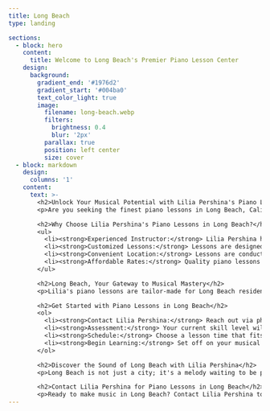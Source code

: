 ```yaml
---
title: Long Beach
type: landing

sections:
  - block: hero
    content:
      title: Welcome to Long Beach's Premier Piano Lesson Center
    design:
      background:
        gradient_end: '#1976d2'
        gradient_start: '#004ba0'
        text_color_light: true
        image:
          filename: long-beach.webp
          filters:
            brightness: 0.4
            blur: '2px'
          parallax: true
          position: left center
          size: cover
  - block: markdown
    design:
      columns: '1'
    content:
      text: >-
        <h2>Unlock Your Musical Potential with Lilia Pershina's Piano Lessons in Long Beach</h2>
        <p>Are you seeking the finest piano lessons in Long Beach, California? Look no further! Lilia Pershina is committed to bringing the joy of music into the lives of Long Beach residents. With tailored lessons for both beginners and experienced pianists, Lilia's piano lessons are your key to unlocking your full musical potential.</p>

        <h2>Why Choose Lilia Pershina's Piano Lessons in Long Beach?</h2>
        <ul>
          <li><strong>Experienced Instructor:</strong> Lilia Pershina has a track record of teaching success, ensuring you receive top-tier guidance.</li>
          <li><strong>Customized Lessons:</strong> Lessons are designed based on your individual goals, skill level, and musical preferences.</li>
          <li><strong>Convenient Location:</strong> Lessons are conducted centrally in Long Beach for easy accessibility.</li>
          <li><strong>Affordable Rates:</strong> Quality piano lessons without breaking the bank.</li>
        </ul>

        <h2>Long Beach, Your Gateway to Musical Mastery</h2>
        <p>Lilia's piano lessons are tailor-made for Long Beach residents, bringing the world of music to your doorstep. Join Lilia Pershina to embark on an exciting musical journey in this vibrant California coastal city.</p>

        <h2>Get Started with Piano Lessons in Long Beach</h2>
        <ol>
          <li><strong>Contact Lilia Pershina:</strong> Reach out via phone or email to schedule your introductory lesson.</li>
          <li><strong>Assessment:</strong> Your current skill level will be evaluated to create a personalized lesson plan.</li>
          <li><strong>Schedule:</strong> Choose a lesson time that fits your schedule.</li>
          <li><strong>Begin Learning:</strong> Set off on your musical adventure with Lilia Pershina's Long Beach piano lessons.</li>
        </ol>

        <h2>Discover the Sound of Long Beach with Lilia Pershina</h2>
        <p>Long Beach is not just a city; it's a melody waiting to be played. Join Lilia Pershina to explore the rich musical tapestry of this coastal paradise. Her piano lessons in Long Beach are designed to help you create beautiful music and be part of the city's vibrant arts scene.</p>

        <h2>Contact Lilia Pershina for Piano Lessons in Long Beach</h2>
        <p>Ready to make music in Long Beach? Contact Lilia Pershina today for the best piano lessons in the city. She looks forward to helping you achieve your musical aspirations!</p>
---
```

